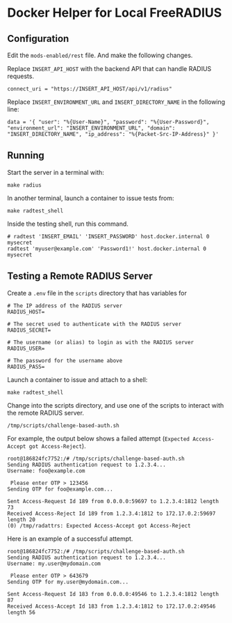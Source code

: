 # Docker Helper for Local FreeRADIUS

## Configuration

Edit the `mods-enabled/rest` file. And make the following changes.

Replace `INSERT_API_HOST` with the backend API that can handle RADIUS requests.

```
connect_uri = "https://INSERT_API_HOST/api/v1/radius"
```

Replace `INSERT_ENVIRONMENT_URL` and `INSERT_DIRECTORY_NAME` in the following line:

```
data = '{ "user": "%{User-Name}", "password": "%{User-Password}", "environment_url": "INSERT_ENVIRONMENT_URL", "domain": "INSERT_DIRECTORY_NAME", "ip_address": "%{Packet-Src-IP-Address}" }'
```

## Running

Start the server in a terminal with:

```
make radius
```

In another terminal, launch a container to issue tests from:

```
make radtest_shell
```

Inside the testing shell, run this command.

```
# radtest 'INSERT_EMAIL' 'INSERT_PASSWORD' host.docker.internal 0 mysecret
radtest 'myuser@example.com' 'Password1!' host.docker.internal 0 mysecret
```

## Testing a Remote RADIUS Server

Create a `.env` file in the `scripts` directory that has variables for

```
# The IP address of the RADIUS server
RADIUS_HOST=

# The secret used to authenticate with the RADIUS server
RADIUS_SECRET=

# The username (or alias) to login as with the RADIUS server
RADIUS_USER=

# The password for the username above
RADIUS_PASS=
```

Launch a container to issue and attach to a shell:

```
make radtest_shell
```

Change into the scripts directory, and use one of the scripts to interact with the remote RADIUS server.

```
/tmp/scripts/challenge-based-auth.sh
```

For example, the output below shows a failed attempt (`Expected Access-Accept got Access-Reject`).

```
root@186824fc7752:/# /tmp/scripts/challenge-based-auth.sh
Sending RADIUS authentication request to 1.2.3.4...
Username: foo@example.com

 Please enter OTP > 123456
Sending OTP for foo@example.com...

Sent Access-Request Id 189 from 0.0.0.0:59697 to 1.2.3.4:1812 length 73
Received Access-Reject Id 189 from 1.2.3.4:1812 to 172.17.0.2:59697 length 20
(0) /tmp/radattrs: Expected Access-Accept got Access-Reject
```

Here is an example of a successful attempt.

```
root@186824fc7752:/# /tmp/scripts/challenge-based-auth.sh
Sending RADIUS authentication request to 1.2.3.4...
Username: my.user@mydomain.com

 Please enter OTP > 643679
Sending OTP for my.user@mydomain.com...

Sent Access-Request Id 183 from 0.0.0.0:49546 to 1.2.3.4:1812 length 87
Received Access-Accept Id 183 from 1.2.3.4:1812 to 172.17.0.2:49546 length 56
```